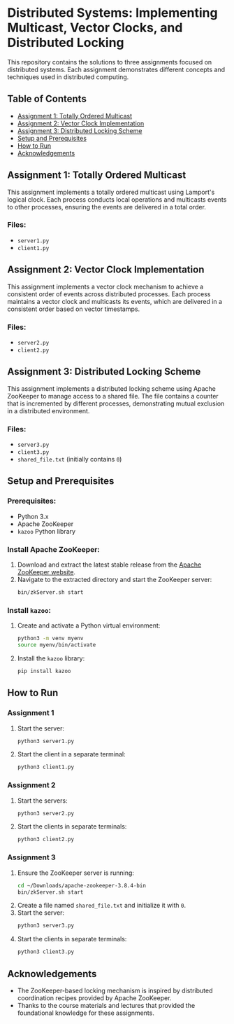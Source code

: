 # Distributed Systems: Implementing Multicast, Vector Clocks, and Distributed Locking

This repository contains the solutions to three assignments focused on distributed systems. Each assignment demonstrates different concepts and techniques used in distributed computing.

## Table of Contents
- [Assignment 1: Totally Ordered Multicast](#assignment-1-totally-ordered-multicast)
- [Assignment 2: Vector Clock Implementation](#assignment-2-vector-clock-implementation)
- [Assignment 3: Distributed Locking Scheme](#assignment-3-distributed-locking-scheme)
- [Setup and Prerequisites](#setup-and-prerequisites)
- [How to Run](#how-to-run)
- [Acknowledgements](#acknowledgements)

## Assignment 1: Totally Ordered Multicast

This assignment implements a totally ordered multicast using Lamport's logical clock. Each process conducts local operations and multicasts events to other processes, ensuring the events are delivered in a total order.

### Files:
- `server1.py`
- `client1.py`

## Assignment 2: Vector Clock Implementation

This assignment implements a vector clock mechanism to achieve a consistent order of events across distributed processes. Each process maintains a vector clock and multicasts its events, which are delivered in a consistent order based on vector timestamps.

### Files:
- `server2.py`
- `client2.py`

## Assignment 3: Distributed Locking Scheme

This assignment implements a distributed locking scheme using Apache ZooKeeper to manage access to a shared file. The file contains a counter that is incremented by different processes, demonstrating mutual exclusion in a distributed environment.

### Files:
- `server3.py`
- `client3.py`
- `shared_file.txt` (initially contains `0`)

## Setup and Prerequisites

### Prerequisites:
- Python 3.x
- Apache ZooKeeper
- `kazoo` Python library

### Install Apache ZooKeeper:
1. Download and extract the latest stable release from the [Apache ZooKeeper website](https://zookeeper.apache.org/releases.html).
2. Navigate to the extracted directory and start the ZooKeeper server:
    ```sh
    bin/zkServer.sh start
    ```

### Install `kazoo`:
1. Create and activate a Python virtual environment:
    ```sh
    python3 -m venv myenv
    source myenv/bin/activate
    ```
2. Install the `kazoo` library:
    ```sh
    pip install kazoo
    ```

## How to Run

### Assignment 1
1. Start the server:
    ```sh
    python3 server1.py
    ```
2. Start the client in a separate terminal:
    ```sh
    python3 client1.py
    ```

### Assignment 2
1. Start the servers:
    ```sh
    python3 server2.py
    ```
2. Start the clients in separate terminals:
    ```sh
    python3 client2.py
    ```

### Assignment 3
1. Ensure the ZooKeeper server is running:
    ```sh
    cd ~/Downloads/apache-zookeeper-3.8.4-bin
    bin/zkServer.sh start
    ```
2. Create a file named `shared_file.txt` and initialize it with `0`.
3. Start the server:
    ```sh
    python3 server3.py
    ```
4. Start the clients in separate terminals:
    ```sh
    python3 client3.py
    ```

## Acknowledgements
- The ZooKeeper-based locking mechanism is inspired by distributed coordination recipes provided by Apache ZooKeeper.
- Thanks to the course materials and lectures that provided the foundational knowledge for these assignments.
